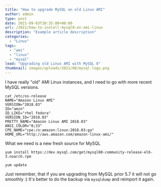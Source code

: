 ```yaml
---
title: "How to upgrade MySQL on old Linux AMI"
author: admin
type: post
date: 2021-09-03T10:35:00+00:00
url: /2021/how-to-install-mysql8-on-ami-linux
description: "Example article description"
categories:
  - "Linux"
tags:
  - "ami"
  - "linux"
  - "mysql"
lead: "Upgrading old Linux AMI with MySQL 8" 
thumbnail: images/uploads/2021/08/mysql-logo.png
---
```

I have really "old" AMI Linux instances, and I need to go with more recent MySQL versions. 

<!--more-->

```
cat /etc/os-release
NAME="Amazon Linux AMI"
VERSION="2018.03"
ID="amzn"
ID_LIKE="rhel fedora"
VERSION_ID="2018.03"
PRETTY_NAME="Amazon Linux AMI 2018.03"
ANSI_COLOR="0;33"
CPE_NAME="cpe:/o:amazon:linux:2018.03:ga"
HOME_URL="http://aws.amazon.com/amazon-linux-ami/"
```

What we need is a new fresh source for MySQL

`yum install https://dev.mysql.com/get/mysql80-community-release-el6-3.noarch.rpm`

`yum update`

Just remember, that if you are upgrading from MySQL prior 5.7 it will not go smoothly :) It's better to do the backup via `mysqldump` and reimport it again.